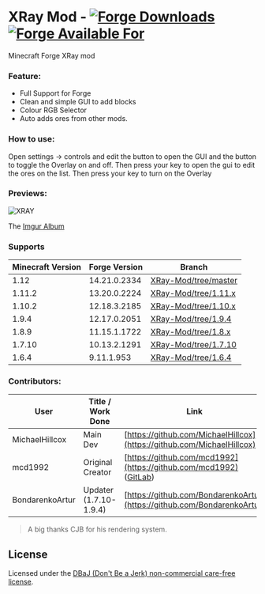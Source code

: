 # XRay Mod - [![Forge Downloads](http://cf.way2muchnoise.eu/advanced-xray.svg)](https://mods.curse.com/mc-mods/minecraft/256256-advanced-xray) [![Forge Available For](http://cf.way2muchnoise.eu/versions/advanced-xray.svg)](https://mods.curse.com/mc-mods/minecraft/256256-advanced-xray)
Minecraft Forge XRay mod

### Feature:
- Full Support for Forge
- Clean and simple GUI to add blocks
- Colour RGB Selector
- Auto adds ores from other mods.

### How to use:
Open settings -> controls and edit the button to open the GUI and the button to toggle the Overlay on and off. 
Then press your key to open the gui to edit the ores on the list. Then press your key to turn on the Overlay

### Previews:
![XRAY](http://i.imgur.com/N3KOEaE.png)

The [Imgur Album](http://imgur.com/a/23dX5)

### Supports
|Minecraft Version   | Forge Version | Branch
|---|---|---
|1.12 | 14.21.0.2334 | [XRay-Mod/tree/master](https://github.com/MichaelHillcox/XRay-Mod/tree/master)
|1.11.2 | 13.20.0.2224 | [XRay-Mod/tree/1.11.x](https://github.com/MichaelHillcox/XRay-Mod/tree/1.11.x)
|1.10.2 | 12.18.3.2185 | [XRay-Mod/tree/1.10.x](https://github.com/MichaelHillcox/XRay-Mod/tree/1.10.x)
|1.9.4 | 12.17.0.2051 | [XRay-Mod/tree/1.9.4](https://github.com/MichaelHillcox/XRay-Mod/tree/1.9.4)
|1.8.9 | 11.15.1.1722 | [XRay-Mod/tree/1.8.x](https://github.com/MichaelHillcox/XRay-Mod/tree/1.8.x)
|1.7.10 | 10.13.2.1291 | [XRay-Mod/tree/1.7.10](https://github.com/MichaelHillcox/XRay-Mod/tree/1.7.10)
|1.6.4 | 9.11.1.953 |  [XRay-Mod/tree/1.6.4](https://github.com/MichaelHillcox/XRay-Mod/tree/1.6.4)


### Contributors:
|User   | Title / Work Done| Link   |
|---|---|---|
|MichaelHillcox   | Main Dev |[https://github.com/MichaelHillcox](https://github.com/MichaelHillcox)
|mcd1992          | Original Creator| [https://github.com/mcd1992](https://github.com/mcd1992) ([GitLab](https://gitlab.com/mcd1992))
|BondarenkoArtur  | Updater (1.7.10-1.9.4) | [https://github.com/BondarenkoArtur](https://github.com/BondarenkoArtur)

> A big thanks CJB for his rendering system.

## License
Licensed under the [DBaJ (Don't Be a Jerk) non-commercial care-free license](http://www.dbad-license.org/).
